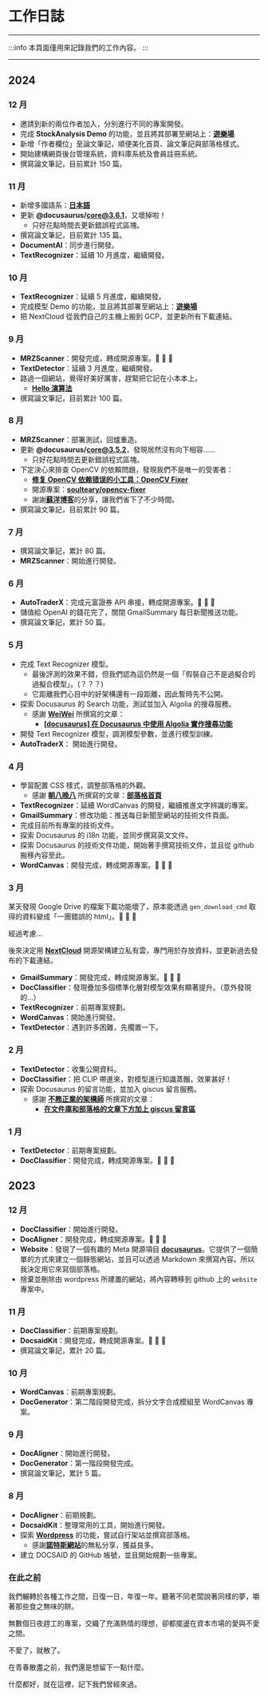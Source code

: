 # 工作日誌

---

:::info
本頁面僅用來記錄我們的工作內容。
:::

---

## 2024

### 12 月

- 邀請到新的兩位作者加入，分別進行不同的專案開發。
- 完成 **StockAnalysis Demo** 的功能，並且將其部署至網站上：[**遊樂場**](https://docsaid.org/playground/stock-demo)
- 新增「作者欄位」至論文筆記，順便美化首頁、論文筆記與部落格樣式。
- 開始建構網頁後台管理系統，資料庫系統及會員註冊系統。
- 撰寫論文筆記，目前累計 150 篇。

### 11 月

- 新增多國語系：[**日本語**](https://docsaid.org/ja/)
- 更新 **@docusaurus/core@3.6.1**，又壞掉啦！
  - 只好花點時間去更新錯誤程式區塊。
- 撰寫論文筆記，目前累計 135 篇。
- **DocumentAI**：同步進行開發。
- **TextRecognizer**：延續 10 月進度，繼續開發。

### 10 月

- **TextRecognizer**：延續 5 月進度，繼續開發。
- 完成模型 Demo 的功能，並且將其部署至網站上：[**遊樂場**](https://docsaid.org/playground/docaligner-demo)
- 把 NextCloud 從我們自己的主機上搬到 GCP，並更新所有下載連結。

### 9 月

- **MRZScanner**：開發完成，轉成開源專案。🎉 🎉 🎉
- **TextDetector**：延續 3 月進度，繼續開發。
- 路過一個網站，覺得好美好厲害，趕緊把它記在小本本上。
  - [**Hello 演算法**](https://www.hello-algo.com/)
- 撰寫論文筆記，目前累計 100 篇。

### 8 月

- **MRZScanner**：部署測試，回爐重造。
- 更新 **@docusaurus/core@3.5.2**，發現居然沒有向下相容......
  - 只好花點時間去更新錯誤程式區塊。
- 下定決心來排查 OpenCV 的依賴問題，發現我們不是唯一的受害者：
  - [**修复 OpenCV 依赖错误的小工具：OpenCV Fixer**](https://soulteary.com/2024/01/07/fix-opencv-dependency-errors-opencv-fixer.html)
  - 開源專案：[**soulteary/opencv-fixer**](https://github.com/soulteary/opencv-fixer/tree/main)
  - 謝謝[**蘇洋博客**](https://soulteary.com/)的分享，讓我們省下了不少時間。
- 撰寫論文筆記，目前累計 90 篇。

### 7 月

- 撰寫論文筆記，累計 80 篇。
- **MRZScanner**：開始進行開發。

### 6 月

- **AutoTraderX**：完成元富證券 API 串接，轉成開源專案。🎉 🎉 🎉
- 儲值給 OpenAI 的錢花完了，關閉 GmailSummary 每日新聞推送功能。
- 撰寫論文筆記，累計 50 篇。

### 5 月

- 完成 Text Recognizer 模型。
  - 最後評測的效果不錯，但我們認為這仍然是一個「假裝自己不是過擬合的過擬合模型」。(？？？)
  - 它距離我們心目中的好架構還有一段距離，因此暫時先不公開。
- 探索 Docusaurus 的 Search 功能，測試並加入 Algolia 的搜尋服務。
  - 感謝 [**WeiWei**](https://github.com/WeiYun0912) 所撰寫的文章：
    - [**[docusaurus] 在 Docusaurus 中使用 Algolia 實作搜尋功能**](https://wei-docusaurus-vercel.vercel.app/docs/Docusaurus/Algolia)
- 開發 Text Recognizer 模型，調測模型參數，並進行模型訓練。
- **AutoTraderX**： 開始進行開發。

### 4 月

- 學習配置 CSS 樣式，調整部落格的外觀。
  - 感謝 [**朝八晚八**](https://from8to8.com/) 所撰寫的文章：[**部落格首頁**](https://from8to8.com/docs/Website/blog/blog_homepage/)
- **TextRecognizer**：延續 WordCanvas 的開發，繼續推進文字辨識的專案。
- **GmailSummary**：修改功能：推送每日新聞至網站的技術文件頁面。
- 完成目前所有專案的技術文件。
- 探索 Docusaurus 的 i18n 功能，並同步撰寫英文文件。
- 探索 Docusaurus 的技術文件功能，開始著手撰寫技術文件，並且從 github 搬移內容至此。
- **WordCanvas**：開發完成，轉成開源專案。🎉 🎉 🎉

### 3 月

某天發現 Google Drive 的檔案下載功能壞了，原本能透過 `gen_download_cmd` 取得的資料變成「一團錯誤的 html」。👻 👻 👻

經過考慮...

後來決定用 [**NextCloud**](https://github.com/nextcloud) 開源架構建立私有雲，專門用於存放資料，並更新過去發布的下載連結。

- **GmailSummary**：開發完成，轉成開源專案。🎉 🎉 🎉
- **DocClassifier**：發現疊加多個標準化層對模型效果有顯著提升。（意外發現的...）
- **TextRecognizer**：前期專案規劃。
- **WordCanvas**：開始進行開發。
- **TextDetector**：遇到許多困難，先擱置一下。

### 2 月

- **TextDetector**：收集公開資料。
- **DocClassifier**：把 CLIP 帶進來，對模型進行知識蒸餾，效果甚好！
- 探索 Docusaurus 的留言功能，並加入 giscus 留言服務。
  - 感謝 [**不務正業的架構師**](https://ouch1978.github.io/) 所撰寫的文章：
    - [**在文件庫和部落格的文章下方加上 giscus 留言區**](https://ouch1978.github.io/docs/docusaurus/customization/add-giscus-to-docusaurus)

### 1 月

- **TextDetector**：前期專案規劃。
- **DocClassifier**：開發完成，轉成開源專案。🎉 🎉 🎉

## 2023

### 12 月

- **DocClassifier**：開始進行開發。
- **DocAligner**：開發完成，轉成開源專案。🎉 🎉 🎉
- **Website**：發現了一個有趣的 Meta 開源項目 [**docusaurus**](https://github.com/facebook/docusaurus)。它提供了一個簡單的方式來建立一個靜態網站，並且可以透過 Markdown 來撰寫內容。所以我決定用它來寫個部落格。
- 捨棄並刪除由 wordpress 所建置的網站，將內容轉移到 github 上的 `website` 專案中。

### 11 月

- **DocClassifier**：前期專案規劃。
- **DocsaidKit**：開發完成，轉成開源專案。🎉 🎉 🎉
- 撰寫論文筆記，累計 20 篇。

### 10 月

- **WordCanvas**：前期專案規劃。
- **DocGenerator**：第二階段開發完成，拆分文字合成模組至 WordCanvas 專案。

### 9 月

- **DocAligner**：開始進行開發。
- **DocGenerator**：第一階段開發完成。
- 撰寫論文筆記，累計 5 篇。

### 8 月

- **DocAligner**：前期規劃。
- **DocsaidKit**：整理常用的工具，開始進行開發。
- 探索 [**Wordpress**](https://wordpress.org/) 的功能，嘗試自行架站並撰寫部落格。
  - 感謝[**諾特斯網站**](https://notesstartup.com/)的無私分享，獲益良多。
- 建立 DOCSAID 的 GitHub 帳號，並且開始規劃一些專案。

### 在此之前

我們輾轉於各種工作之間，日復一日，年復一年。聽著不同老闆說著同樣的夢，嚼著那些食之無味的餅。

無數個日夜趕工的專案，交織了充滿熱情的理想，卻都擺盪在資本市場的愛與不愛之間。

不愛了，就散了。

在青春散盡之前，我們還是想留下一點什麼。

什麼都好，就在這裡，記下我們曾經來過。
